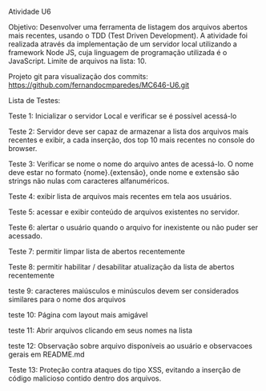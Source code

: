 Atividade U6

Objetivo: Desenvolver uma ferramenta de listagem dos arquivos abertos mais recentes, usando o TDD (Test Driven Development). A atividade foi realizada através da implementação de um servidor local utilizando a framework Node JS, cuja linguagem de programação utilizada é o JavaScript.
Limite de arquivos na lista: 10.

Projeto git para visualização dos commits: https://github.com/fernandocmparedes/MC646-U6.git

Lista de Testes:

Teste 1: Inicializar o servidor Local e verificar se é possível acessá-lo

Teste 2: Servidor deve ser capaz de armazenar a lista dos arquivos mais recentes e exibir, a cada inserção, dos top 10 mais recentes no console do browser.

Teste 3: Verificar se nome o nome do arquivo antes de acessá-lo. O nome deve estar no formato {nome}.{extensão}, onde nome e extensão são strings não nulas com caracteres alfanuméricos.

Teste 4: exibir lista de arquivos mais recentes em tela aos usuários.

Teste 5: acessar e exibir conteúdo de arquivos existentes no servidor.

Teste 6: alertar o usuário quando o arquivo for inexistente ou não puder ser acessado.

Teste 7: permitir limpar lista de abertos recentemente

Teste 8: permitir habilitar / desabilitar atualização da lista de abertos recentemente

teste 9: caracteres maiúsculos e minúsculos devem ser considerados similares para o nome dos arquivos

teste 10: Página com layout mais amigável

teste 11: Abrir arquivos clicando em seus nomes na lista

teste 12: Observação sobre arquivo disponíveis ao usuário e observacoes gerais em README.md

Teste 13: Proteção contra ataques do tipo XSS, evitando a inserção de código malicioso contido dentro dos arquivos.
